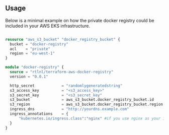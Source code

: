 ## Usage

Below is a minimal example on how the private docker registry could be included in your AWS EKS infrastructure.

```terraform

resource "aws_s3_bucket" "docker_registry_bucket" {
  bucket = "docker-registry"
  acl    = "private"
  region = "eu-west-1"
}

module "docker-registry" {
  source = "rtlnl/terraform-aws-docker-registry"
  version = "0.0.1"

  http_secret            = "randomlygeneratedstring"
  s3_access_key          = "<s3_access_key>"
  s3_secret_key          = "<s3_secret_key"
  s3_bucket              = aws_s3_bucket.docker_registry_bucket.id
  s3_region              = aws_s3_bucket.docker_registry_bucket.region
  ingress_dns            = "http://yourdns.example.com"
  ingress_annotations    = {
      "kubernetes.io/ingress.class":"nginx" #if you use nginx as your ingress controller for example
  }
}

``` 
